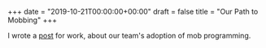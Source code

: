 +++
date = "2019-10-21T00:00:00+00:00"
draft = false 
title = "Our Path to Mobbing"
+++

I wrote a [post](https://www.hidigital.solutions/blog/our-path-to-mobbing/) for work, about our team's adoption of mob programming.